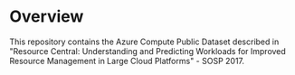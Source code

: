 # Overview

This repository contains the Azure Compute Public Dataset described in "Resource Central: Understanding and Predicting Workloads for Improved Resource Management in Large Cloud Platforms" - SOSP 2017.
